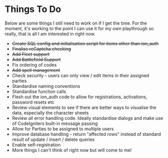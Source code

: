 # Things To Do
Below are some things I still need to work on if I get the time.  For the moment, it's working to the point I can use it for my own playthrough so really, that is all I am interested in right now.  

- ~~Create SQL config and initialisation script for items other than ion_auth~~
- ~~Finalise reCaptcha checking~~
- ~~Add Fleet support~~
- ~~Add Battlefield Support~~
- Fix ordering of codes
- ~~Add spell management~~
- Check security - users can only view / edit items in their assigned parties
- Standardise naming conventions
- Standardise function calls
- Flesh out the ion_auth code to allow for registrations, activations, password resets etc
- Review visual elements to see if there are better ways to visualise the data, especially the character sheets
- Review all error handling code.  Ideally standardise dialogs and make use of CodeIgniters built-in message passing
- Allow for Parties to be assigned to multiple users
- Improve database handling - return "affected rows" instead of standard result of update / insert / delete queries
- Enable self-registration
- More things I can't think of right now but will come to me!
